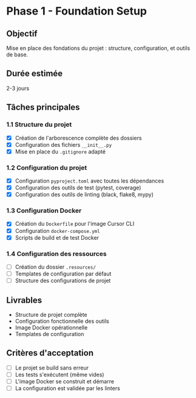 # Phase 1 - Foundation Setup

## Objectif
Mise en place des fondations du projet : structure, configuration, et outils de base.

## Durée estimée
2-3 jours

## Tâches principales

### 1.1 Structure du projet
- [x] Création de l'arborescence complète des dossiers
- [x] Configuration des fichiers `__init__.py`
- [x] Mise en place du `.gitignore` adapté

### 1.2 Configuration du projet
- [x] Configuration `pyproject.toml` avec toutes les dépendances
- [x] Configuration des outils de test (pytest, coverage)
- [x] Configuration des outils de linting (black, flake8, mypy)

### 1.3 Configuration Docker
- [x] Création du `Dockerfile` pour l'image Cursor CLI
- [x] Configuration `docker-compose.yml`
- [x] Scripts de build et de test Docker

### 1.4 Configuration des ressources
- [ ] Création du dossier `.resources/`
- [ ] Templates de configuration par défaut
- [ ] Structure des configurations de projet

## Livrables
- Structure de projet complète
- Configuration fonctionnelle des outils
- Image Docker opérationnelle
- Templates de configuration

## Critères d'acceptation
- [ ] Le projet se build sans erreur
- [ ] Les tests s'exécutent (même vides)
- [ ] L'image Docker se construit et démarre
- [ ] La configuration est validée par les linters
